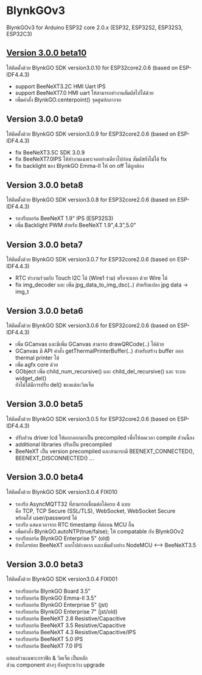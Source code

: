 # BlynkGOv3
 BlynkGOv3 for Arduino ESP32 core 2.0.x  (ESP32, ESP32S2, ESP32S3, ESP32C3)

## [Version 3.0.0 beta10](https://github.com/BlynkGO/BlynkGOv3/tree/650d4bb001e28366cfebf25537cfe0bf8d48e655)  
ให้ติดตั้งด้วย BlynkGO SDK version3.0.10 for ESP32core2.0.6 (based on ESP-IDF4.4.3)  
 - support BeeNeXT3.2C HMI Uart IPS  
 - support BeeNeXT7.0 HMI uart ให้สามารถทำงานสัมผัสไปได้ด้วย
 - เพิ่มคำสั่ง BlynkGO.centerpoint() จุดศูนย์กลางจอ

## Version 3.0.0 beta9 
ให้ติดตั้งด้วย BlynkGO SDK version3.0.9 for ESP32core2.0.6 (based on ESP-IDF4.4.3)  
 - fix BeeNeXT3.5C SDK 3.0.9  
 - fix BeeNeXT7.0IPS ให้ทำงานเฉพาะจออย่างเดียวไปก่อน สัมผัสยังไม่ได้ fix  
 - fix backlight ของ BlynkGO Emma-II ให้ on off ได้ถูกต้อง  
  
## Version 3.0.0 beta8  
ให้ติดตั้งด้วย BlynkGO SDK version3.0.8 for ESP32core2.0.6 (based on ESP-IDF4.4.3)  
 - รองรับบอร์ด BeeNeXT 1.9" IPS (ESP32S3)
 - เพิ่ม Backlight PWM สำหรับ BeeNeXT 1.9",4.3",5.0"

## Version 3.0.0 beta7  
ให้ติดตั้งด้วย BlynkGO SDK version3.0.7 for ESP32core2.0.6 (based on ESP-IDF4.4.3)  
 - RTC ทำงานร่วมกับ Touch I2C ได้ (Wire1 ร่วม) หรือจะแยก ด้วย Wire ได้  
 - fix img_decoder และ เพิ่ม jpg_data_to_img_dsc(..)  สำหรับแปลง jpg data -> img_t 
 
## Version 3.0.0 beta6  
ให้ติดตั้งด้วย BlynkGO SDK version3.0.6 for ESP32core2.0.6 (based on ESP-IDF4.4.3)  

 - เพิ่ม GCanvas และมีเพิ่ม GCanvas สามารถ drawQRCode(..) ได้ด้วย
 - GCanvas มี API คำสั่ง getThermalPrinterBuffer(..) สำหรับสร้าง buffer ออก thermal printer ได้
 - เพิ่ม agfx core ด้วย
 - GObject เพิ่ม child_num_recursive() และ child_del_recursive() และ ระบบ widget_del()  
   ยังไม่ได้มีการปรับ del() ของแต่ละวิตเจ็ต

## Version 3.0.0 beta5  
ให้ติดตั้งด้วย BlynkGO SDK version3.0.5 for ESP32core2.0.6 (based on ESP-IDF4.4.3)  

- ปรับส่วน driver lcd ให้แยกออกมาเป็น precompiled เพื่อให้ลดเวลา compile ส่วนนี้ลง
- additional libraries ปรับเป็น precompiled  
- BeeNeXT เป็น version precompiled และสามารถมี BEENEXT_CONNECTED(), BEENEXT_DISCONNECTED() ...

## Version 3.0.0 beta4  
ให้ติดตั้งด้วย BlynkGO SDK version3.0.4 FIX010

- รองรับ AsyncMQTT32 ที่สามารถเชื่อมต่อได้ครบ 4 แบบ  
คือ TCP, TCP Secure (SSL/TLS), WebSocket, WebSocket Secure  
พร้อมใส่ user/password ได้  
- รองรับ แสดงเวลาจาก RTC timestamp ที่ต่อบน MCU อื่น   
- เพิ่มคำสั่ง BlynkGO.autoNTP(true/false); ให้ compatable กับ BlynkGOv2  
- รองรับบอร์ด BlynkGO Enterprise 5" (old)
- ย้ายไลฯย่อย BeeNeXT ออกไปต่างหาก และเพิ่มตัวอย่าง NodeMCU <--> BeeNeXT3.5
  
## Version 3.0.0 beta3  
ให้ติดตั้งด้วย BlynkGO SDK version3.0.4 FIX001

- รองรับบอร์ด BlynkGO Board 3.5" 
- รองรับบอร์ด BlynkGO Emma-II 3.5"
- รองรับบอร์ด BlynkGO Enterprise 5" (jst)
- รองรับบอร์ด BlynkGO Enterprise 7" (่jst/old)
- รองรับบอร์ด BeeNeXT 2.8 Resistive/Capacitive
- รองรับบอร์ด BeeNeXT 3.5 Resistive/Capacitive
- รองรับบอร์ด BeeNeXT 4.3 Resistive/Capacitive/IPS
- รองรับบอร์ด BeeNeXT 5.0 IPS
- รองรับบอร์ด BeeNeXT 7.0 IPS

แสดงส่วนเฉพาะกราฟิก & วิตเจ็ต เป็นหลัก  
ส่วน component ต่างๆ ยังอยู่ระหว่าง upgrade
